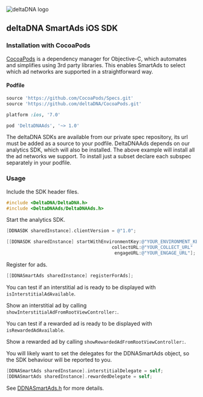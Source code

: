 ![deltaDNA logo](https://deltadna.com/wp-content/uploads/2015/06/deltadna_www@1x.png)

## deltaDNA SmartAds iOS SDK

### Installation with CocoaPods

[CocoaPods](https://cocoapods.org/) is a dependency manager for Objective-C, which automates and simplifies using 3rd party libraries.  This enables SmartAds to select which ad networks are supported in a straightforward way.

#### Podfile

```ruby
source 'https://github.com/CocoaPods/Specs.git'
source 'https://github.com/deltaDNA/CocoaPods.git'

platform :ios, '7.0'

pod 'DeltaDNAAds', '~> 1.0'
```

The deltaDNA SDKs are available from our private spec repository, its url must be added as a source to your podfile.  DeltaDNAAds depends on our analytics SDK, which will also be installed.  The above example will install all the ad networks we support.  To install just a subset declare each subspec separately in your podfile.

### Usage

Include the SDK header files.

```objective-c
#include <DeltaDNA/DeltaDNA.h>
#include <DeltaDNAAds/DeltaDNAAds.h>
```

Start the analytics SDK.

```objective-c
[DDNASDK sharedInstance].clientVersion = @"1.0";

[[DDNASDK sharedInstance] startWithEnvironmentKey:@"YOUR_ENVIRONMENT_KEY"
                                       collectURL:@"YOUR_COLLECT_URL"
                                        engageURL:@"YOUR_ENGAGE_URL"];


```

Register for ads.

```objective-c
[[DDNASmartAds sharedInstance] registerForAds];
```

You can test if an interstitial ad is ready to be displayed with `isInterstitialAdAvailable`.

Show an interstitial ad by calling `showInterstitialAdFromRootViewController:`.

You can test if a rewarded ad is ready to be displayed with `isRewardedAdAvailable`.

Show a rewarded ad by calling `showRewardedAdFromRootViewController:`.

You will likely want to set the delegates for the DDNASmartAds object, so the SDK behaviour will be reported to you.

```objective-c
[DDNASmartAds sharedInstance].interstitialDelegate = self;
[DDNASmartAds sharedInstance].rewardedDelegate = self;
```

See [DDNASmartAds.h](https://github.com/deltaDNA/ios-smartads-sdk/blob/master/DeltaDNAAds/SmartAds/DDNASmartAds.h) for more details.
